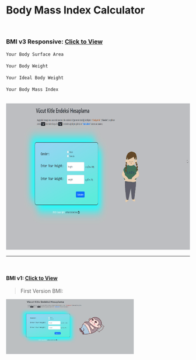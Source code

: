 # Body Mass Index Calculator


<br>

### BMI v3 Responsive: [Click to View](https://alikartalonline-bmi.netlify.app/)

```
Your Body Surface Area

Your Body Weight

Your Ideal Body Weight

Your Body Mass Index

```

<br>

<img src="https://github.com/alikartalonline/Body-Mass-Index-Calculator/blob/main/public/gif/alikartalnonline-bmiv2.gif" width="800" height="400" alt="Bmiv2" title="Bmiv2">

<br>
<hr>
<br>

#### BMI v1: [Click to View](https://alikartalonline-bmi-v1.netlify.app/)

> First Version BMI:

<img src="https://github.com/alikartalonline/Body-Mass-Index-Calculator/blob/main/public/gif/alikartalnonline-bmi.gif" width="350" height="150" alt="Bmiv1" title="Bmiv1">
